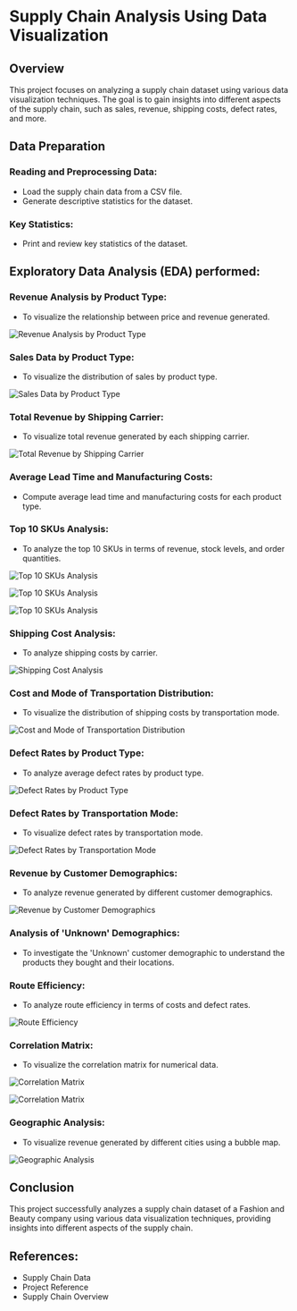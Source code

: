 # Supply Chain Analysis Using Data Visualization

## Overview

This project focuses on analyzing a supply chain dataset using various data visualization techniques. The goal is to gain insights into different aspects of the supply chain, such as sales, revenue, shipping costs, defect rates, and more.

## Data Preparation

### Reading and Preprocessing Data:
- Load the supply chain data from a CSV file.
- Generate descriptive statistics for the dataset.

### Key Statistics:
- Print and review key statistics of the dataset.

## Exploratory Data Analysis (EDA) performed:

### Revenue Analysis by Product Type:
- To visualize the relationship between price and revenue generated.

![Revenue Analysis by Product Type](output/1_Revenue_Analysis_by_Product_Type.JPG)

### Sales Data by Product Type:
- To visualize the distribution of sales by product type.

![Sales Data by Product Type](output/2_Sales_Data_by_Product_Type.JPG)

### Total Revenue by Shipping Carrier:
- To visualize total revenue generated by each shipping carrier.

![Total Revenue by Shipping Carrier](output/3_Total_Revenue_by_Shipping_Carrier.JPG)

### Average Lead Time and Manufacturing Costs:
- Compute average lead time and manufacturing costs for each product type.

### Top 10 SKUs Analysis:
- To analyze the top 10 SKUs in terms of revenue, stock levels, and order quantities.

![Top 10 SKUs Analysis](output/5_Top_10_SKUs_Analysis_1.JPG)

![Top 10 SKUs Analysis](output/5_Top_10_SKUs_Analysis_2.JPG)

![Top 10 SKUs Analysis](output/5_Top_10_SKUs_Analysis_3.JPG)

### Shipping Cost Analysis:
- To analyze shipping costs by carrier.

![Shipping Cost Analysis](output/6_Shipping_Cost_Analysis.JPG)

### Cost and Mode of Transportation Distribution:
- To visualize the distribution of shipping costs by transportation mode.

![Cost and Mode of Transportation Distribution](output/7_Cost_and_Mode_of_Transportation_Distribution.JPG)

### Defect Rates by Product Type:
- To analyze average defect rates by product type.

![Defect Rates by Product Type](output/8_Defect_Rates_by_Product_Type.JPG)

### Defect Rates by Transportation Mode:
- To visualize defect rates by transportation mode.

![Defect Rates by Transportation Mode](output/9_Defect_Rates_by_Transportation_Mode.JPG)

### Revenue by Customer Demographics:
- To analyze revenue generated by different customer demographics.

![Revenue by Customer Demographics](output/10_Revenue_by_Customer_Demographics.JPG)

### Analysis of 'Unknown' Demographics:
- To investigate the 'Unknown' customer demographic to understand the products they bought and their locations.

### Route Efficiency:
- To analyze route efficiency in terms of costs and defect rates.

![Route Efficiency](output/12_Route_Efficiency.JPG)

### Correlation Matrix:
- To visualize the correlation matrix for numerical data.

![Correlation Matrix](output/13_Correlation_Matrix_1.JPG)

![Correlation Matrix](output/13_Correlation_Matrix_2.JPG)

### Geographic Analysis:
- To visualize revenue generated by different cities using a bubble map.

![Geographic Analysis](output/14_Geographic_Analysis.JPG)

## Conclusion

This project successfully analyzes a supply chain dataset of a Fashion and Beauty company using various data visualization techniques, providing insights into different aspects of the supply chain.

## References:
- Supply Chain Data
- Project Reference
- Supply Chain Overview
